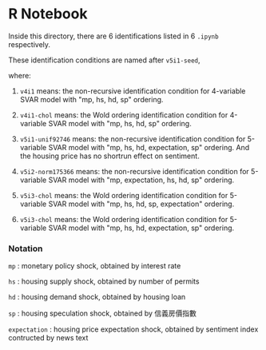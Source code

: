 # R Notebook

Inside this directory, there are 6 identifications listed in 6 `.ipynb` respectively.

These identification conditions are named after `v5i1-seed`,

where:

1. `v4i1` means: the non-recursive identification condition for 4-variable SVAR model with "mp, hs, hd, sp" ordering.

2. `v4i1-chol` means: the Wold ordering identification condition for 4-variable SVAR model with "mp, hs, hd, sp" ordering.

3. `v5i1-unif92746` means: the non-recursive identification condition for 5-variable SVAR model with "mp, hs, hd, expectation, sp" ordering. And the housing price has no shortrun effect on sentiment.

4. `v5i2-norm175366` means: the non-recursive identification condition for 5-variable SVAR model with "mp, expectation, hs, hd, sp" ordering.

5. `v5i3-chol` means: the Wold ordering identification condition for 5-variable SVAR model with "mp, hs, hd, sp, expectation" ordering.

5. `v5i3-chol` means: the Wold ordering identification condition for 5-variable SVAR model with "mp, hs, hd, expectation, sp" ordering.


### Notation

`mp` : monetary policy shock, obtained by interest rate

`hs` : housing supply shock, obtained by number of permits

`hd` : housing demand shock, obtained by housing loan

`sp` : housing speculation shock, obtained by 信義房價指數

`expectation` : housing price expectation shock, obtained by sentiment index contructed by news text
